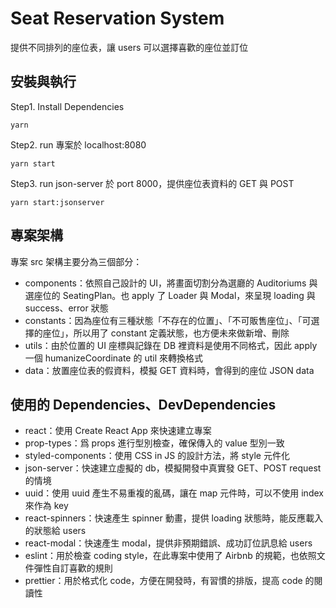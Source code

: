 # Seat Reservation System

提供不同排列的座位表，讓 users 可以選擇喜歡的座位並訂位

## 安裝與執行

Step1. Install Dependencies

```
yarn
```

Step2. run 專案於 localhost:8080

```
yarn start
```

Step3. run json-server 於 port 8000，提供座位表資料的 GET 與 POST

```
yarn start:jsonserver
```

## 專案架構

專案 src 架構主要分為三個部分：

- components：依照自己設計的 UI，將畫面切割分為選廳的 Auditoriums 與選座位的 SeatingPlan。也 apply 了 Loader 與 Modal，來呈現 loading 與 success、error 狀態
- constants：因為座位有三種狀態「不存在的位置」、「不可販售座位」、「可選擇的座位」，所以用了 constant 定義狀態，也方便未來做新增、刪除
- utils：由於位置的 UI 座標與記錄在 DB 裡資料是使用不同格式，因此 apply 一個 humanizeCoordinate 的 util 來轉換格式
- data：放置座位表的假資料，模擬 GET 資料時，會得到的座位 JSON data

## 使用的 Dependencies、DevDependencies

- react：使用 Create React App 來快速建立專案
- prop-types：爲 props 進行型別檢查，確保傳入的 value 型別一致
- styled-components：使用 CSS in JS 的設計方法，將 style 元件化
- json-server：快速建立虛擬的 db，模擬開發中真實發 GET、POST request 的情境
- uuid：使用 uuid 產生不易重複的亂碼，讓在 map 元件時，可以不使用 index 來作為 key
- react-spinners：快速產生 spinner 動畫，提供 loading 狀態時，能反應載入的狀態給 users
- react-modal：快速產生 modal，提供非預期錯誤、成功訂位訊息給 users
- eslint：用於檢查 coding style，在此專案中使用了 Airbnb 的規範，也依照文件彈性自訂喜歡的規則
- prettier：用於格式化 code，方便在開發時，有習慣的排版，提高 code 的閱讀性
